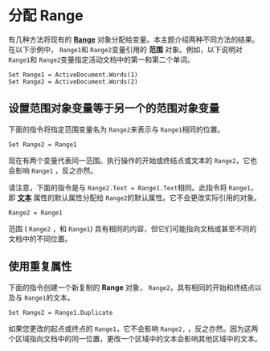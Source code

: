 
# 分配 Range

有几种方法将现有的 **[Range](15a7a1c4-5f3f-5b6e-60e9-29688de3f274.md)** 对象分配给变量。本主题介绍两种不同方法的结果。在以下示例中， `Range1`和 `Range2`变量引用的 **范围** 对象。例如，以下说明对 `Range1`和 `Range2`变量指定活动文档中的第一和第二个单词。


```
Set Range1 = ActiveDocument.Words(1) 
Set Range2 = ActiveDocument.Words(2)
```


## 设置范围对象变量等于另一个的范围对象变量

下面的指令将指定范围变量名为 `Range2`来表示与 `Range1`相同的位置。


```
Set Range2 = Range1
```

现在有两个变量代表同一范围。执行操作的开始或终结点或文本的 `Range2`，它也会影响 `Range1` ，反之亦然。

请注意，下面的指令是与 `Range2.Text = Range1.Text`相同。此指令将 `Range1`，即 **[文本](495fe06e-ba87-0d96-9f6e-3e62fd71d4a5.md)** 属性的默认属性分配给 `Range2`的默认属性。它不会更改实际引用的对象。




```
Range2 = Range1
```

范围 ( `Range2` ，和 `Range1`) 具有相同的内容，但它们可能指向文档或甚至不同的文档中的不同位置。


## 使用重复属性

下面的指令创建一个新复制的 **Range** 对象， `Range2`，具有相同的开始和终结点以及与 `Range1`的文本。


```
Set Range2 = Range1.Duplicate
```

如果您更改的起点或终点的 `Range1`，它不会影响 `Range2,` ，反之亦然。因为这两个区域指向文档中的同一位置，更改一个区域中的文本会影响其他区域中的文本。

